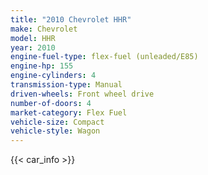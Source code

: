 ```yaml
---
title: "2010 Chevrolet HHR"
make: Chevrolet
model: HHR
year: 2010
engine-fuel-type: flex-fuel (unleaded/E85)
engine-hp: 155
engine-cylinders: 4
transmission-type: Manual
driven-wheels: Front wheel drive
number-of-doors: 4
market-category: Flex Fuel
vehicle-size: Compact
vehicle-style: Wagon
---
```


{{< car_info >}}
